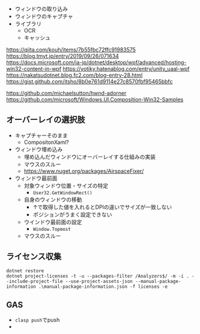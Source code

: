 * ウィンドウの取り込み
* ウィンドウのキャプチャ
* ライブラリ
  * OCR
  * キャッシュ

https://qiita.com/kouh/items/7b55fbc72ffc91983575
https://blog.tmyt.jp/entry/2019/09/26/071634
https://docs.microsoft.com/ja-jp/dotnet/desktop/wpf/advanced/hosting-win32-content-in-wpf
https://yotiky.hatenablog.com/entry/unity_uaal-wpf
https://nakatsudotnet.blog.fc2.com/blog-entry-28.html
https://gist.github.com/itsho/8b0e761d9114e27c8570fbf95465bbfc

https://github.com/michaelsutton/hwnd-adorner
https://github.com/microsoft/Windows.UI.Composition-Win32-Samples

## オーバーレイの選択肢

* キャプチャーそのまま
  * CompositonXaml?
* ウィンドウ埋め込み
  * 埋め込んだウィンドウにオーバーレイする仕組みの実装
  * マウスのスルー
  * https://www.nuget.org/packages/AirspaceFixer/
* ウィンドウ最前面
  * 対象ウィンドウ位置・サイズの特定
    * `User32.GetWindowRect()`
  * 自身のウィンドウの移動
    * ↑で取得した値を入れるとDPIの違いでサイズが一致しない
    * ポジションがうまく設定できない
  * ウインドウ最前面の設定
    * `Window.Topmost`
  * マウスのスルー


## ライセンス収集

```
dotnet restore
dotnet project-licenses -t -u --packages-filter /Analyzers$/ -m -i . --include-project-file --use-project-assets-json --manual-package-information .\manual-package-information.json -f licenses -e
```

## GAS

* `clasp push`でpush
* 